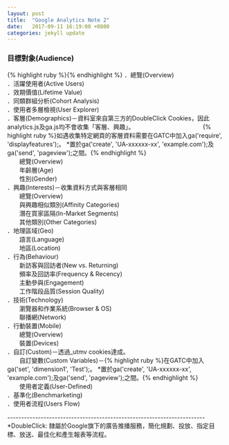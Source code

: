 ```yaml
---
layout: post
title:  "Google Analytics Note 2"
date:   2017-09-11 16:19:00 +0800
categories: jekyll update
---
```

<h3>目標對象(Audience)</h3>
{% highlight ruby %}{% endhighlight %}
．總覽(Overview)<br>
．活躍使用者(Active Users)<br>
．效期價值(Lifetime Value)<br>
．同類群組分析(Cohort Analysis)<br>
．使用者多層檢視(User Explorer)<br>
．客層(Demographics)－資料室來自第三方的DoubleClick Cookies，因此analytics.js及ga.js均不會收集「客層、興趣」。
　　　　　　　　　　　{% highlight ruby %}如遇收集特定網頁的客層資料需要在GATC中加入ga('require', 'displayfeatures');。
*置於ga('create', 'UA-xxxxxx-xx', 'example.com');及ga('send', 'pageview');之間。{% endhighlight %}<br>
　　總覽(Overview)<br>
　　年齡層(Age)<br>
　　性別(Gender)<br>
．興趣(Interests)－收集資料方式與客層相同<br>
　　總覽(Overview)<br>
　　與興趣相似類別(Affinity Categories)<br>
　　潛在買家區隔(In-Market Segments)<br>
　　其他類別(Other Categories)<br>
．地理區域(Geo)<br>
　　語言(Language)<br>
　　地區(Location)<br>
．行為(Behaviour)<br>
　　新訪客與回訪者(New vs. Returning)<br>
　　頻率及回訪率(Frequency & Recency)<br>
　　主動參與(Engagement)<br>
　　工作階段品質(Session Quality)<br>
．技術(Technology)<br>
　　瀏覽器和作業系統(Browser & OS)<br>
　　聯播網(Network)<br>
．行動裝置(Mobile)<br>
　　總覽(Overview)<br>
　　裝置(Devices)<br>
．自訂(Custom)－透過_utmv cookies達成。<br>
　　自訂變數(Custom Variables)－{% highlight ruby %}在GATC中加入ga('set', 'dimension1', 'Test');。
*置於ga('create', 'UA-xxxxxx-xx', 'example.com');及ga('send', 'pageview');之間。{% endhighlight %}<br>
　　使用者定義(User-Defined)<br>
．基準化(Benchmarketing)<br>
．使用者流程(Users Flow)<br>


-----------------------------------------------------------------------<br>
*DoubleClick: 隸屬於Google旗下的廣告推播服務，簡化規劃、投放、指定目標、放送、最佳化和產生報表等流程。<br>


